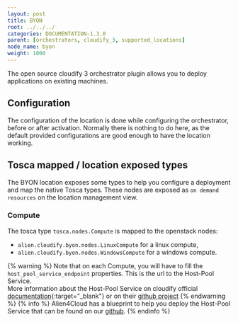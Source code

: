 ```yaml
---
layout: post
title: BYON 
root: ../../../
categories: DOCUMENTATION-1.3.0
parent: [orchestrators, cloudify_3, supported_locations]
node_name: byon
weight: 1000
---
```


The open source cloudify 3 orchestrator plugin allows you to deploy applications on existing machines.

## Configuration
The configuration of the location is done while configuring the orchestrator, before or after activation.
Normally there is nothing to do here, as the default provided configurations are good enough to have the location working.

## Tosca mapped / location exposed types
The BYON location exposes some types to help you configure a deployment and map the native Tosca types. These nodes are exposed as `on demand resources` on the location management view.  

### Compute
The tosca type `tosca.nodes.Compute` is mapped to the openstack nodes:

 - `alien.cloudify.byon.nodes.LinuxCompute` for a linux compute,
 - `alien.cloudify.byon.nodes.WindowsCompute` for a windows compute.

{% warning %}
Note that on each Compute, you will have to fill the `host_pool_service_endpoint` properties. This is the url to the Host-Pool Service.  
More information about the Host-Pool Service on cloudify official [documentation](http://docs.getcloudify.org/3.4.0/plugins/host-pool/#host-pool-service){:target="_blank"} or on their [github project](https://github.com/cloudify-cosmo/cloudify-host-pool-service/tree/1.1)
{% endwarning %}
{% info %}
Alien4Cloud has a blueprint to help you deploy the Host-Pool Service that can be found on our [github](https://github.com/alien4cloud/samples/tree/master/host-pool-service).
{% endinfo %}
